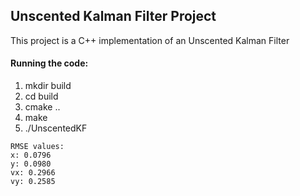 ## Unscented Kalman Filter Project

This project is a C++ implementation of an Unscented Kalman
Filter 




#### Running the code:
1. mkdir build
2. cd build
3. cmake ..
4. make
5. ./UnscentedKF


```
RMSE values:   
x: 0.0796  
y: 0.0980  
vx: 0.2966  
vy: 0.2585
```